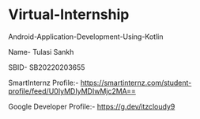 # Virtual-Internship

Android-Application-Development-Using-Kotlin

Name- Tulasi Sankh

SBID- SB20220203655

SmartInternz Profile:- https://smartinternz.com/student-profile/feed/U0IyMDIyMDIwMjc2MA==

Google Developer Profile:-
https://g.dev/itzcloudy9
